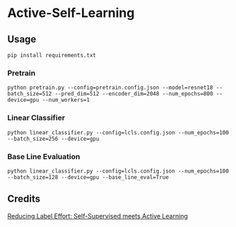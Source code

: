 # Active-Self-Learning

## Usage
```
pip install requirements.txt
```
### Pretrain 

```
python pretrain.py --config=pretrain.config.json --model=resnet18 --batch_size=512 --pred_dim=512 --encoder_dim=2048 --num_epochs=800 --device=gpu --num_workers=1
```

### Linear Classifier 
```
python linear_classifier.py --config=lcls.config.json --num_epochs=100 --batch_size=256 --device=gpu
```

### Base Line Evaluation

```
python linear_classifier.py --config=lcls.config.json --num_epochs=100 --batch_size=128 --device=gpu --base_line_eval=True
```

## Credits
[Reducing Label Effort: Self-Supervised meets Active Learning](https://arxiv.org/pdf/2108.11458.pdf)


